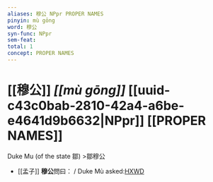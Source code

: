```yaml
---
aliases: 穆公 NPpr PROPER NAMES
pinyin: mù gōng
word: 穆公
syn-func: NPpr
sem-feat: 
total: 1
concept: PROPER NAMES 
---
```

# [[穆公]] *[[mù gōng]]*  [[uuid-c43c0bab-2810-42a4-a6be-e4641d9b6632|NPpr]] [[PROPER NAMES]]
Duke Mu (of the state 鄒) >鄒穆公
 - [[孟子]] **穆公**問曰： / Duke Mù asked:[HXWD](https://hxwd.org/textview.html?location=KR1h0001_tls_002-58a.3)
